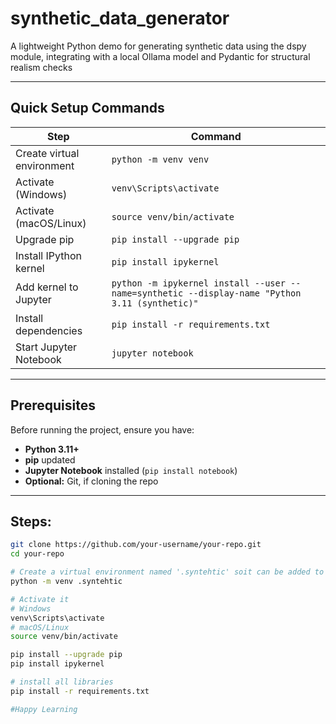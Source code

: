 # synthetic_data_generator
A lightweight Python demo for generating synthetic data using the dspy module, integrating with a local Ollama model and Pydantic for structural realism checks


---

## **Quick Setup Commands**

| Step | Command |
|------|---------|
| Create virtual environment | `python -m venv venv` |
| Activate (Windows) | `venv\Scripts\activate` |
| Activate (macOS/Linux) | `source venv/bin/activate` |
| Upgrade pip | `pip install --upgrade pip` |
| Install IPython kernel | `pip install ipykernel` |
| Add kernel to Jupyter | `python -m ipykernel install --user --name=synthetic --display-name "Python 3.11 (synthetic)"` |
| Install dependencies | `pip install -r requirements.txt` |
| Start Jupyter Notebook | `jupyter notebook` |

---

## **Prerequisites**

Before running the project, ensure you have:

- **Python 3.11+**
- **pip** updated
- **Jupyter Notebook** installed (`pip install notebook`)
- **Optional:** Git, if cloning the repo

---

## **Steps:**

```bash
git clone https://github.com/your-username/your-repo.git
cd your-repo

# Create a virtual environment named '.syntehtic' soit can be added to .gitignore
python -m venv .syntehtic

# Activate it
# Windows
venv\Scripts\activate
# macOS/Linux
source venv/bin/activate

pip install --upgrade pip
pip install ipykernel

# install all libraries
pip install -r requirements.txt

#Happy Learning
